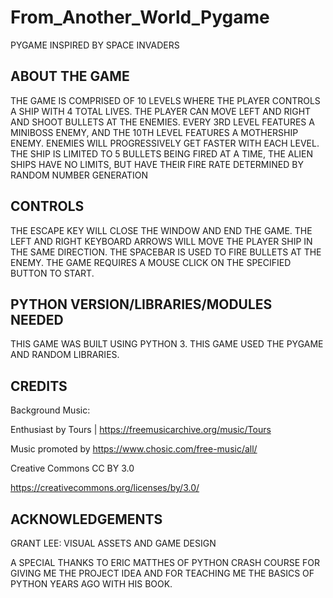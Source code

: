 # From_Another_World_Pygame

 PYGAME INSPIRED BY SPACE INVADERS

## ABOUT THE GAME
 THE GAME IS COMPRISED OF 10 LEVELS WHERE THE PLAYER CONTROLS A SHIP WITH 4 TOTAL LIVES. THE PLAYER CAN MOVE LEFT AND RIGHT AND SHOOT BULLETS AT THE ENEMIES.
 EVERY 3RD LEVEL FEATURES A MINIBOSS ENEMY, AND THE 10TH LEVEL FEATURES A MOTHERSHIP ENEMY. ENEMIES WILL PROGRESSIVELY GET FASTER WITH EACH LEVEL.
 THE SHIP IS LIMITED TO 5 BULLETS BEING FIRED AT A TIME, THE ALIEN SHIPS HAVE NO LIMITS, BUT HAVE THEIR FIRE RATE DETERMINED BY RANDOM NUMBER GENERATION

## CONTROLS
 THE ESCAPE KEY WILL CLOSE THE WINDOW AND END THE GAME.
 THE LEFT AND RIGHT KEYBOARD ARROWS WILL MOVE THE PLAYER SHIP IN THE SAME DIRECTION.
 THE SPACEBAR IS USED TO FIRE BULLETS AT THE ENEMY.
 THE GAME REQUIRES A MOUSE CLICK ON THE SPECIFIED BUTTON TO START. 

## PYTHON VERSION/LIBRARIES/MODULES NEEDED
 THIS GAME WAS BUILT USING PYTHON 3.
 THIS GAME USED THE PYGAME AND RANDOM LIBRARIES.

## CREDITS
 Background Music:
 
 Enthusiast by Tours | https://freemusicarchive.org/music/Tours
 
 Music promoted by https://www.chosic.com/free-music/all/
 
 Creative Commons CC BY 3.0
 
 https://creativecommons.org/licenses/by/3.0/


## ACKNOWLEDGEMENTS
 GRANT LEE: VISUAL ASSETS AND GAME DESIGN

 A SPECIAL THANKS TO ERIC MATTHES OF PYTHON CRASH COURSE FOR GIVING ME THE PROJECT IDEA AND FOR TEACHING ME THE BASICS OF PYTHON YEARS AGO WITH HIS BOOK.
